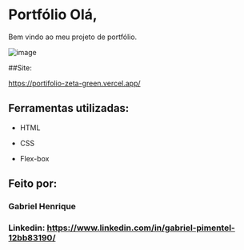 # Portfólio Olá,

Bem vindo ao meu projeto de portfólio.

![image](https://github.com/GroundWave96/portifolio/assets/54560401/745eb4bb-27ea-432a-9b43-453a2cdb3bb3)

##Site:

https://portifolio-zeta-green.vercel.app/

## Ferramentas utilizadas:

* HTML

* CSS

* Flex-box

## Feito por:

### Gabriel Henrique

### Linkedin: https://www.linkedin.com/in/gabriel-pimentel-12bb83190/
